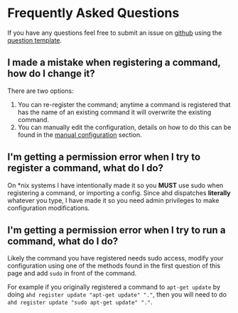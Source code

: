 # Frequently Asked Questions

If you have any questions feel free to submit an issue on [github](https://github.com/Descent098/ahd) using the [question template]([https://github.com/Descent098/ahd/issues/new?assignees=Descent098&labels=documentation&template=question.md&title=%5Bquestion%5D](https://github.com/Descent098/ahd/issues/new?assignees=Descent098&labels=documentation&template=question.md&title=[question])).



## I made a mistake when registering a command, how do I change it?

There are two options:

1. You can re-register the command; anytime a command is registered that has the name of an existing command it will overwrite the existing command.
2. You can manually edit the configuration, details on how to do this can be found in the [manual configuration](../advanced-usage#manual-configuration) section.



## I'm getting a permission error when I try to register a command, what do I do?

On \*nix systems I have intentionally made it so you **MUST** use sudo when registering a command, or importing a config. Since ahd dispatches **literally** whatever you type, I have made it so you need admin privileges to make configuration modifications.



## I'm getting a permission error when I try to run a command, what do I do?

Likely the command you have registered needs sudo access, modify your configuration using one of the methods found in the first question of this page and add ```sudo``` in front of the command.



For example if you originally registered a command to ```apt-get update``` by doing ```ahd register update "apt-get update" "."```, then you will need to do ```ahd register update "sudo apt-get update" "."```.